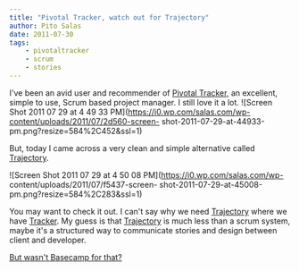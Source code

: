 ```yaml
---
title: "Pivotal Tracker, watch out for Trajectory"
author: Pito Salas
date: 2011-07-30
tags:
    - pivotaltracker
    - scrum
    - stories
---
```




I've been an avid user and recommender of [Pivotal
Tracker](<https://www.pivotaltracker.com>), an excellent, simple to use, Scrum
based project manager. I still love it a lot. ![Screen Shot 2011 07 29 at 4 49
33 PM](https://i0.wp.com/salas.com/wp-content/uploads/2011/07/2d560-screen-
shot-2011-07-29-at-44933-pm.png?resize=584%2C452&ssl=1)

But, today I came across a very clean and simple alternative called
[Trajectory](<https://www.apptrajectory.com/>).

![Screen Shot 2011 07 29 at 4 50 08 PM](https://i0.wp.com/salas.com/wp-
content/uploads/2011/07/f5437-screen-
shot-2011-07-29-at-45008-pm.png?resize=584%2C283&ssl=1)

You may want to check it out. I can't say why we need
[Trajectory](<https://www.apptrajectory.com/>) where we have
[Tracker](<https://www.pivotaltracker.com/>). My guess is that
[Trajectory](<https://www.apptrajectory.com/>) is much less than a scrum
system, maybe it's a structured way to communicate stories and design between
client and developer.

[But wasn't Basecamp for that? ](<http://basecamphq.com/>)


